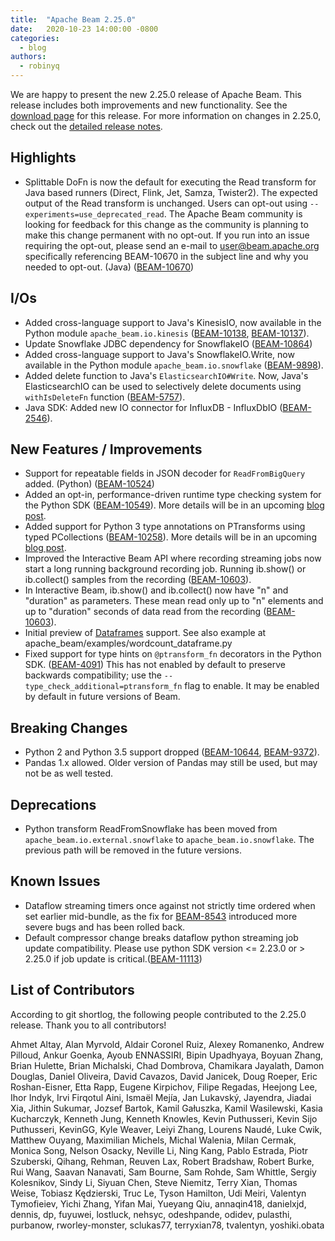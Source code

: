 ```yaml
---
title:  "Apache Beam 2.25.0"
date:   2020-10-23 14:00:00 -0800
categories:
  - blog
authors:
  - robinyq
---
```

<!--
Licensed under the Apache License, Version 2.0 (the "License");
you may not use this file except in compliance with the License.
You may obtain a copy of the License at
http://www.apache.org/licenses/LICENSE-2.0
Unless required by applicable law or agreed to in writing, software
distributed under the License is distributed on an "AS IS" BASIS,
WITHOUT WARRANTIES OR CONDITIONS OF ANY KIND, either express or implied.
See the License for the specific language governing permissions and
limitations under the License.
-->
We are happy to present the new 2.25.0 release of Apache Beam. This release includes both improvements and new functionality.
See the [download page](/get-started/downloads/#2250-2020-10-23) for this release.<!--more-->
For more information on changes in 2.25.0, check out the
[detailed release notes](https://issues.apache.org/jira/secure/ReleaseNote.jspa?projectId=12319527&version=12347147).

## Highlights

* Splittable DoFn is now the default for executing the Read transform for Java based runners (Direct, Flink, Jet, Samza, Twister2). The expected output of the Read transform is unchanged. Users can opt-out using `--experiments=use_deprecated_read`. The Apache Beam community is looking for feedback for this change as the community is planning to make this change permanent with no opt-out. If you run into an issue requiring the opt-out, please send an e-mail to [user@beam.apache.org](mailto:user@beam.apache.org) specifically referencing BEAM-10670 in the subject line and why you needed to opt-out. (Java) ([BEAM-10670](https://issues.apache.org/jira/browse/BEAM-10670))

## I/Os

* Added cross-language support to Java's KinesisIO, now available in the Python module `apache_beam.io.kinesis` ([BEAM-10138](https://issues.apache.org/jira/browse/BEAM-10138), [BEAM-10137](https://issues.apache.org/jira/browse/BEAM-10137)).
* Update Snowflake JDBC dependency for SnowflakeIO ([BEAM-10864](https://issues.apache.org/jira/browse/BEAM-10864))
* Added cross-language support to Java's SnowflakeIO.Write, now available in the Python module `apache_beam.io.snowflake` ([BEAM-9898](https://issues.apache.org/jira/browse/BEAM-9898)).
* Added delete function to Java's `ElasticsearchIO#Write`. Now, Java's ElasticsearchIO can be used to selectively delete documents using `withIsDeleteFn` function ([BEAM-5757](https://issues.apache.org/jira/browse/BEAM-5757)).
* Java SDK: Added new IO connector for InfluxDB - InfluxDbIO ([BEAM-2546](https://issues.apache.org/jira/browse/BEAM-2546)).

## New Features / Improvements

* Support for repeatable fields in JSON decoder for `ReadFromBigQuery` added. (Python) ([BEAM-10524](https://issues.apache.org/jira/browse/BEAM-10524))
* Added an opt-in, performance-driven runtime type checking system for the Python SDK ([BEAM-10549](https://issues.apache.org/jira/browse/BEAM-10549)).
    More details will be in an upcoming [blog post](https://beam.apache.org/blog/python-performance-runtime-type-checking/index.html).
* Added support for Python 3 type annotations on PTransforms using typed PCollections ([BEAM-10258](https://issues.apache.org/jira/browse/BEAM-10258)).
    More details will be in an upcoming [blog post](https://beam.apache.org/blog/python-improved-annotations/index.html).
* Improved the Interactive Beam API where recording streaming jobs now start a long running background recording job. Running ib.show() or ib.collect() samples from the recording ([BEAM-10603](https://issues.apache.org/jira/browse/BEAM-10603)).
* In Interactive Beam, ib.show() and ib.collect() now have "n" and "duration" as parameters. These mean read only up to "n" elements and up to "duration" seconds of data read from the recording ([BEAM-10603](https://issues.apache.org/jira/browse/BEAM-10603)).
* Initial preview of [Dataframes](https://s.apache.org/simpler-python-pipelines-2020#slide=id.g905ac9257b_1_21) support.
    See also example at apache_beam/examples/wordcount_dataframe.py
* Fixed support for type hints on `@ptransform_fn` decorators in the Python SDK.
  ([BEAM-4091](https://issues.apache.org/jira/browse/BEAM-4091))
  This has not enabled by default to preserve backwards compatibility; use the
  `--type_check_additional=ptransform_fn` flag to enable. It may be enabled by
  default in future versions of Beam.

## Breaking Changes

* Python 2 and Python 3.5 support dropped ([BEAM-10644](https://issues.apache.org/jira/browse/BEAM-10644), [BEAM-9372](https://issues.apache.org/jira/browse/BEAM-9372)).
* Pandas 1.x allowed.  Older version of Pandas may still be used, but may not be as well tested.

## Deprecations

* Python transform ReadFromSnowflake has been moved from `apache_beam.io.external.snowflake` to `apache_beam.io.snowflake`. The previous path will be removed in the future versions.

## Known Issues

* Dataflow streaming timers once against not strictly time ordered when set earlier mid-bundle, as the fix for  [BEAM-8543](https://issues.apache.org/jira/browse/BEAM-8543) introduced more severe bugs and has been rolled back.
* Default compressor change breaks dataflow python streaming job update compatibility. Please use python SDK version <= 2.23.0 or > 2.25.0 if job update is critical.([BEAM-11113](https://issues.apache.org/jira/browse/BEAM-11113))


## List of Contributors

According to git shortlog, the following people contributed to the 2.25.0 release. Thank you to all contributors!

Ahmet Altay, Alan Myrvold, Aldair Coronel Ruiz, Alexey Romanenko, Andrew Pilloud, Ankur Goenka,
Ayoub ENNASSIRI, Bipin Upadhyaya, Boyuan Zhang, Brian Hulette, Brian Michalski, Chad Dombrova,
Chamikara Jayalath, Damon Douglas, Daniel Oliveira, David Cavazos, David Janicek, Doug Roeper, Eric
Roshan-Eisner, Etta Rapp, Eugene Kirpichov, Filipe Regadas, Heejong Lee, Ihor Indyk, Irvi Firqotul
Aini, Ismaël Mejía, Jan Lukavský, Jayendra, Jiadai Xia, Jithin Sukumar, Jozsef Bartok, Kamil
Gałuszka, Kamil Wasilewski, Kasia Kucharczyk, Kenneth Jung, Kenneth Knowles, Kevin Puthusseri, Kevin
Sijo Puthusseri, KevinGG, Kyle Weaver, Leiyi Zhang, Lourens Naudé, Luke Cwik, Matthew Ouyang,
Maximilian Michels, Michal Walenia, Milan Cermak, Monica Song, Nelson Osacky, Neville Li, Ning Kang,
Pablo Estrada, Piotr Szuberski, Qihang, Rehman, Reuven Lax, Robert Bradshaw, Robert Burke, Rui Wang,
Saavan Nanavati, Sam Bourne, Sam Rohde, Sam Whittle, Sergiy Kolesnikov, Sindy Li, Siyuan Chen, Steve
Niemitz, Terry Xian, Thomas Weise, Tobiasz Kędzierski, Truc Le, Tyson Hamilton, Udi Meiri, Valentyn
Tymofieiev, Yichi Zhang, Yifan Mai, Yueyang Qiu, annaqin418, danielxjd, dennis, dp, fuyuwei,
lostluck, nehsyc, odeshpande, odidev, pulasthi, purbanow, rworley-monster, sclukas77, terryxian78,
tvalentyn, yoshiki.obata
